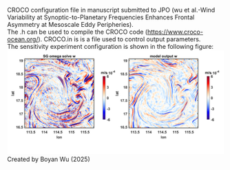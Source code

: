 CROCO configuration file in manuscript submitted to JPO (wu et al.-Wind Variability at Synoptic-to-Planetary Frequencies Enhances Frontal Asymmetry at Mesoscale Eddy Peripheries).  
The .h can be used to compile the CROCO code (https://www.croco-ocean.org/). CROCO.in is  is a file used to control output parameters.  
The sensitivity experiment configuration is shown in the following figure:
![image](https://github.com/xiaooblack/sg-omega-solver/blob/main/test/result.png)
Created by Boyan Wu (2025)
